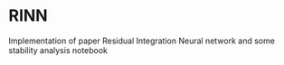 # RINN
Implementation of paper Residual Integration Neural network and some stability analysis notebook
